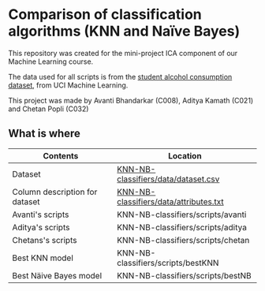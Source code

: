 # Comparison of classification algorithms (KNN and Naïve Bayes)

This repository was created for the mini-project ICA component of our Machine Learning course.

The data used for all scripts is from the [student alcohol consumption dataset](https://www.kaggle.com/uciml/student-alcohol-consumption), from UCI Machine Learning.

This project was made by Avanti Bhandarkar (C008), Aditya Kamath (C021) and Chetan Popli (C032)

## What is where

| Contents  | Location |   
|---|---|
| Dataset  | [KNN-NB-classifiers/data/dataset.csv](https://github.com/avanti-bhandarkar/KNN-NB-classifiers/blob/master/data/attributes.txt)  |   
| Column description for dataset  | [KNN-NB-classifiers/data/attributes.txt](https://github.com/avanti-bhandarkar/KNN-NB-classifiers/blob/master/data/data.csv)  |  
| Avanti's scripts  | KNN-NB-classifiers/scripts/avanti |  
| Aditya's scripts  | KNN-NB-classifiers/scripts/aditya  |  
| Chetans's scripts  |  KNN-NB-classifiers/scripts/chetan |  
| Best KNN model | KNN-NB-classifiers/scripts/bestKNN  |  
| Best Näive Bayes model |  KNN-NB-classifiers/scripts/bestNB | 
